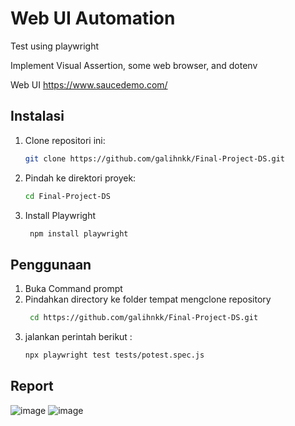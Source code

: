 # Web UI Automation
Test using playwright

Implement Visual Assertion, some web browser, and dotenv

Web UI https://www.saucedemo.com/

## Instalasi

1. Clone repositori ini:
    ```bash
    git clone https://github.com/galihnkk/Final-Project-DS.git
    ```
2. Pindah ke direktori proyek:
    ```bash
    cd Final-Project-DS
    ```
3. Install Playwright
   ```bash
    npm install playwright
    ```

## Penggunaan

1. Buka Command prompt
2. Pindahkan directory ke folder tempat mengclone repository
   ```bash
    cd https://github.com/galihnkk/Final-Project-DS.git
    ```
3. jalankan perintah berikut :
    ```bash
    npx playwright test tests/potest.spec.js
    ```


## Report

![image](https://github.com/user-attachments/assets/c801b7cd-bbf5-4c38-a2a1-74047d68d9af)
![image](https://github.com/user-attachments/assets/5995bcd9-7c6a-484d-9001-c65c80e79889)


